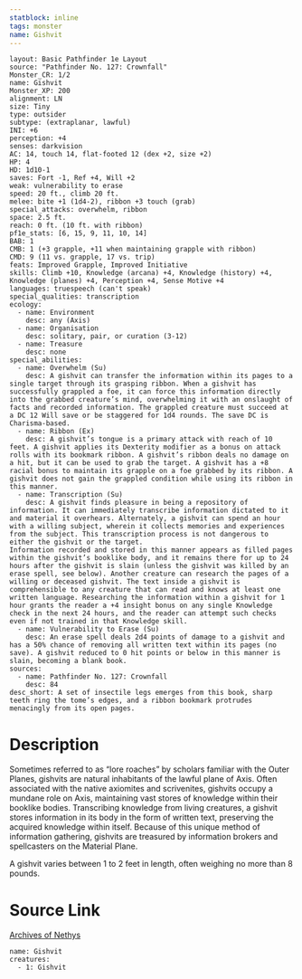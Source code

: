 ```yaml
---
statblock: inline
tags: monster
name: Gishvit
---
```

```statblock
layout: Basic Pathfinder 1e Layout
source: "Pathfinder No. 127: Crownfall"
Monster_CR: 1/2
name: Gishvit
Monster_XP: 200
alignment: LN
size: Tiny
type: outsider
subtype: (extraplanar, lawful)
INI: +6
perception: +4
senses: darkvision
AC: 14, touch 14, flat-footed 12 (dex +2, size +2)
HP: 4
HD: 1d10-1
saves: Fort -1, Ref +4, Will +2
weak: vulnerability to erase
speed: 20 ft., climb 20 ft.
melee: bite +1 (1d4-2), ribbon +3 touch (grab)
special_attacks: overwhelm, ribbon
space: 2.5 ft.
reach: 0 ft. (10 ft. with ribbon)
pf1e_stats: [6, 15, 9, 11, 10, 14]
BAB: 1
CMB: 1 (+3 grapple, +11 when maintaining grapple with ribbon)
CMD: 9 (11 vs. grapple, 17 vs. trip)
feats: Improved Grapple, Improved Initiative
skills: Climb +10, Knowledge (arcana) +4, Knowledge (history) +4, Knowledge (planes) +4, Perception +4, Sense Motive +4
languages: truespeech (can't speak)
special_qualities: transcription
ecology:
  - name: Environment
    desc: any (Axis)
  - name: Organisation
    desc: solitary, pair, or curation (3-12)
  - name: Treasure
    desc: none
special_abilities:
  - name: Overwhelm (Su)
    desc: A gishvit can transfer the information within its pages to a single target through its grasping ribbon. When a gishvit has successfully grappled a foe, it can force this information directly into the grabbed creature’s mind, overwhelming it with an onslaught of facts and recorded information. The grappled creature must succeed at a DC 12 Will save or be staggered for 1d4 rounds. The save DC is Charisma-based.
  - name: Ribbon (Ex)
    desc: A gishvit’s tongue is a primary attack with reach of 10 feet. A gishvit applies its Dexterity modifier as a bonus on attack rolls with its bookmark ribbon. A gishvit’s ribbon deals no damage on a hit, but it can be used to grab the target. A gishvit has a +8 racial bonus to maintain its grapple on a foe grabbed by its ribbon. A gishvit does not gain the grappled condition while using its ribbon in this manner.
  - name: Transcription (Su)
    desc: A gishvit finds pleasure in being a repository of information. It can immediately transcribe information dictated to it and material it overhears. Alternately, a gishvit can spend an hour with a willing subject, wherein it collects memories and experiences from the subject. This transcription process is not dangerous to either the gishvit or the target.
Information recorded and stored in this manner appears as filled pages within the gishvit’s booklike body, and it remains there for up to 24 hours after the gishvit is slain (unless the gishvit was killed by an erase spell, see below). Another creature can research the pages of a willing or deceased gishvit. The text inside a gishvit is comprehensible to any creature that can read and knows at least one written language. Researching the information within a gishvit for 1 hour grants the reader a +4 insight bonus on any single Knowledge check in the next 24 hours, and the reader can attempt such checks even if not trained in that Knowledge skill.
  - name: Vulnerability to Erase (Su)
    desc: An erase spell deals 2d4 points of damage to a gishvit and has a 50% chance of removing all written text within its pages (no save). A gishvit reduced to 0 hit points or below in this manner is slain, becoming a blank book.
sources:
  - name: Pathfinder No. 127: Crownfall
    desc: 84
desc_short: A set of insectile legs emerges from this book, sharp teeth ring the tome’s edges, and a ribbon bookmark protrudes menacingly from its open pages.
```
# Description
Sometimes referred to as “lore roaches” by scholars familiar with the Outer Planes, gishvits are natural inhabitants of the lawful plane of Axis. Often associated with the native axiomites and scrivenites, gishvits occupy a mundane role on Axis, maintaining vast stores of knowledge within their booklike bodies. Transcribing knowledge from living creatures, a gishvit stores information in its body in the form of written text, preserving the acquired knowledge within itself. Because of this unique method of information gathering, gishvits are treasured by information brokers and spellcasters on the Material Plane.

 A gishvit varies between 1 to 2 feet in length, often weighing no more than 8 pounds.
# Source Link
[Archives of Nethys](https://aonprd.com/MonsterDisplay.aspx?ItemName=Gishvit)
```encounter-table
name: Gishvit
creatures:
  - 1: Gishvit
```
